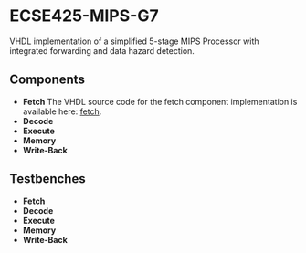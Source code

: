# ECSE425-MIPS-G7
VHDL implementation of a simplified 5-stage MIPS Processor with integrated forwarding and data hazard detection.

## **Components**

* **Fetch**
The VHDL source code for the fetch component implementation is available here: [fetch](src/mips/fetch/fetch.vhd).
* **Decode**
* **Execute**
* **Memory**
* **Write-Back**

## **Testbenches**

* **Fetch**
* **Decode**
* **Execute**
* **Memory**
* **Write-Back**
